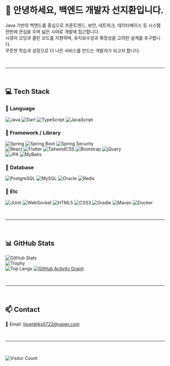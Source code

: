 # 👋 안녕하세요, 백엔드 개발자 선지환입니다.

Java 기반의 백엔드를 중심으로 프론트엔드, 보안, 네트워크, 데이터베이스 등 시스템 전반에 관심을 두며 넓은 시야로 개발에 접근합니다. <br>
시큐어 코딩과 클린 코드를 지향하며, 유지보수성과 확장성을 고려한 설계를 추구합니다.<br>
꾸준한 학습과 성장으로 더 나은 서비스를 만드는 개발자가 되고자 합니다.

<br>

---

<br>

## 💻 Tech Stack

### 🔹 Language
![Java](https://img.shields.io/badge/Java-%23ED8B00.svg?logo=openjdk&logoColor=white)
![Dart](https://img.shields.io/badge/Dart-0175C2.svg?logo=dart&logoColor=white)
![TypeScript](https://img.shields.io/badge/TypeScript-3178C6.svg?logo=typescript&logoColor=white)
![JavaScript](https://img.shields.io/badge/JavaScript-F7DF1E.svg?logo=javascript&logoColor=black)

### 🔹 Framework / Library
![Spring](https://img.shields.io/badge/Spring-6DB33F.svg?logo=spring&logoColor=white)
![Spring Boot](https://img.shields.io/badge/Spring%20Boot-6DB33F.svg?logo=springboot&logoColor=white)
![Spring Security](https://img.shields.io/badge/Spring%20Security-6DB33F.svg?logo=springsecurity&logoColor=white) <br>
![React](https://img.shields.io/badge/React-61DAFB.svg?logo=react&logoColor=black)
![Flutter](https://img.shields.io/badge/Flutter-02569B.svg?logo=flutter&logoColor=white)
![TailwindCSS](https://img.shields.io/badge/Tailwind_CSS-38B2AC.svg?logo=tailwindcss&logoColor=white)
![Bootstrap](https://img.shields.io/badge/Bootstrap-7952B3.svg?logo=bootstrap&logoColor=white)
![jQuery](https://img.shields.io/badge/jQuery-0769AD.svg?logo=jquery&logoColor=white) <br>
![JPA](https://img.shields.io/badge/JPA-59666C.svg?logo=hibernate&logoColor=white)
![MyBatis](https://img.shields.io/badge/MyBatis-4479A1.svg?logo=java&logoColor=white)

### 🔹 Database
![PostgreSQL](https://img.shields.io/badge/PostgreSQL-4169E1.svg?logo=postgresql&logoColor=white)
![MySQL](https://img.shields.io/badge/MySQL-4479A1.svg?logo=mysql&logoColor=white)
![Oracle](https://img.shields.io/badge/Oracle-F80000.svg?logo=oracle&logoColor=white)
![Redis](https://img.shields.io/badge/Redis-DC382D.svg?logo=redis&logoColor=white)

### 🔹 Etc
![JUnit](https://img.shields.io/badge/JUnit-25A162.svg?logo=junit5&logoColor=white)
![WebSocket](https://img.shields.io/badge/WebSocket-010101.svg?logo=websocket&logoColor=white)
![HTML5](https://img.shields.io/badge/HTML5-E34F26.svg?logo=html5&logoColor=white)
![CSS3](https://img.shields.io/badge/CSS3-1572B6.svg?logo=css3&logoColor=white)
![Gradle](https://img.shields.io/badge/Gradle-02303A.svg?logo=gradle&logoColor=white)
![Maven](https://img.shields.io/badge/Maven-C71A36.svg?logo=apachemaven&logoColor=white)
![Docker](https://img.shields.io/badge/Docker-2496ED.svg?logo=docker&logoColor=white)

<br>

---

<br>

## 📊 GitHub Stats
![GitHub Stats](https://github-readme-stats.vercel.app/api?username=Seon-07&show_icons=true&theme=transparent) <br>
![Trophy](https://github-profile-trophy.vercel.app/?username=Seon-07&theme=onedark&row=1&column=4&no-bg=true&title=Commits,PullRequest,Repositories,Contributions) <br>
![Top Langs](https://github-readme-stats.vercel.app/api/top-langs/?username=Seon-07&layout=compact&theme=transparent)
[![GitHub Activity Graph](https://github-readme-activity-graph.vercel.app/graph?username=Seon-07&theme=tokyo-night)](https://github.com/ashutosh00710/github-readme-activity-graph)

<br>

---

<br>

## 📫 Contact
📧 Email: tjswlghks0722@naver.com <br>

<br>

---

<br>

![Visitor Count](https://komarev.com/ghpvc/?username=Seon-07&color=blue)
